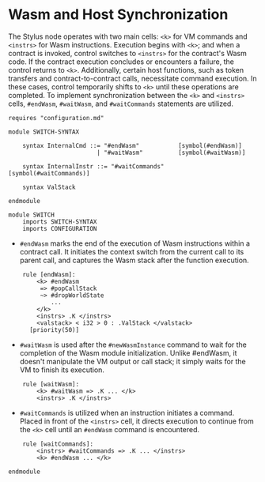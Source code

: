 # Wasm and Host Synchronization

The Stylus node operates with two main cells: `<k>` for VM commands
and `<instrs>` for Wasm instructions. Execution begins with `<k>`; and when a
contract is invoked, control switches to `<instrs>` for the contract's Wasm code.
If the contract execution concludes or encounters a failure, the control returns to `<k>`.
Additionally, certain host functions, such as token transfers and contract-to-contract calls,
necessitate command execution. In these cases, control temporarily shifts to `<k>` until
these operations are completed.
To implement synchronization between the `<k>` and `<instrs>` cells, `#endWasm`, `#waitWasm`,
and `#waitCommands` statements are utilized.

```k
requires "configuration.md"

module SWITCH-SYNTAX

    syntax InternalCmd ::= "#endWasm"           [symbol(#endWasm)]
                         | "#waitWasm"          [symbol(#waitWasm)]

    syntax InternalInstr ::= "#waitCommands"    [symbol(#waitCommands)]

    syntax ValStack

endmodule

module SWITCH
    imports SWITCH-SYNTAX
    imports CONFIGURATION
```

- `#endWasm` marks the end of the execution of Wasm instructions within a contract call.
  It initiates the context switch from the current call to its parent call, and captures the Wasm
  stack after the function execution.

```k
    rule [endWasm]:
        <k> #endWasm
         => #popCallStack
         ~> #dropWorldState
            ...
        </k>
        <instrs> .K </instrs>
        <valstack> < i32 > 0 : .ValStack </valstack>
      [priority(50)]

```

- `#waitWasm` is used after the `#newWasmInstance` command to wait for the
  completion of the Wasm module initialization. Unlike #endWasm, it doesn't manipulate the VM output
  or call stack; it simply waits for the VM to finish its execution.

```k
    rule [waitWasm]:
        <k> #waitWasm => .K ... </k>
        <instrs> .K </instrs>
```

- `#waitCommands` is utilized when an instruction initiates a command. Placed in front of the `<instrs>` cell,
  it directs execution to continue from the `<k>` cell until an `#endWasm` command is encountered.

```k
    rule [waitCommands]:
        <instrs> #waitCommands => .K ... </instrs>
        <k> #endWasm ... </k>
```

```k
endmodule
```